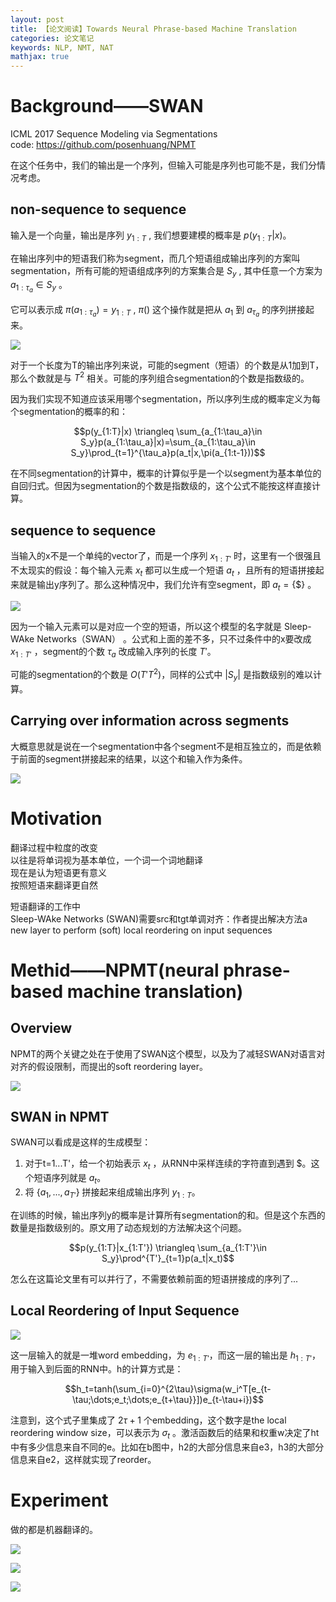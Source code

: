 ```yaml
---
layout: post
title: 【论文阅读】Towards Neural Phrase-based Machine Translation
categories: 论文笔记
keywords: NLP, NMT, NAT
mathjax: true
---
```






# Background——SWAN

ICML 2017 Sequence Modeling via Segmentations  
code: https://github.com/posenhuang/NPMT  


在这个任务中，我们的输出是一个序列，但输入可能是序列也可能不是，我们分情况考虑。  

## non-sequence to sequence

输入是一个向量，输出是序列 $y_{1:T}$ , 我们想要建模的概率是 $p(y_{1:T}|x)$。  

在输出序列中的短语我们称为segment，而几个短语组成输出序列的方案叫segmentation，所有可能的短语组成序列的方案集合是 $S_y$ , 其中任意一个方案为 $a_{1:{\tau}_a} \in S_y$ 。  

它可以表示成 $\pi (a_{1:{\tau}_a})=y_{1:T}$ , $\pi()$ 这个操作就是把从 $a_1$ 到 $a_{\tau _a}$ 的序列拼接起来。

![](/images/blog/swan1.png)

对于一个长度为T的输出序列来说，可能的segment（短语）的个数是从1加到T，那么个数就是与 $T^2$ 相关。可能的序列组合segmentation的个数是指数级的。  

因为我们实现不知道应该采用哪个segmentation，所以序列生成的概率定义为每个segmentation的概率的和：

$$p(y_{1:T}|x) \triangleq \sum_{a_{1:\tau_a}\in S_y}p(a_{1:\tau_a}|x)=\sum_{a_{1:\tau_a}\in S_y}\prod_{t=1}^{\tau_a}p(a_t|x,\pi(a_{1:t-1}))$$

在不同segmentation的计算中，概率的计算似乎是一个以segment为基本单位的自回归式。但因为segmentation的个数是指数级的，这个公式不能按这样直接计算。

## sequence to sequence

当输入的x不是一个单纯的vector了，而是一个序列 $x_{1:T'}$ 时，这里有一个很强且不太现实的假设：每个输入元素 $x_t$ 都可以生成一个短语 $a_t$ ，且所有的短语拼接起来就是输出y序列了。那么这种情况中，我们允许有空segment，即 $a_t=\{\$\}$ 。  


![](/images/blog/swan2.png)

因为一个输入元素可以是对应一个空的短语，所以这个模型的名字就是 Sleep-WAke Networks（SWAN） 。公式和上面的差不多，只不过条件中的x要改成 $x_{1:T'}$ ，segment的个数 $\tau_a$ 改成输入序列的长度 $T'$。  

可能的segmentation的个数是 $O(T'T^2)$，同样的公式中 $|S_y|$ 是指数级别的难以计算。

## Carrying over information across segments

大概意思就是说在一个segmentation中各个segment不是相互独立的，而是依赖于前面的segment拼接起来的结果，以这个和输入作为条件。

![](/images/blog/swan3.png)


# Motivation


翻译过程中粒度的改变  
以往是将单词视为基本单位，一个词一个词地翻译  
现在是认为短语更有意义  
按照短语来翻译更自然  

短语翻译的工作中  
Sleep-WAke Networks (SWAN)需要src和tgt单调对齐：作者提出解决方法a new layer to perform (soft) local reordering on input sequences  

# Methid——NPMT(neural phrase-based machine translation)

## Overview

NPMT的两个关键之处在于使用了SWAN这个模型，以及为了减轻SWAN对语言对对齐的假设限制，而提出的soft reordering layer。

![](/images/blog/npmt_model.png)

## SWAN in NPMT

SWAN可以看成是这样的生成模型：
1. 对于t=1...T'，给一个初始表示 $x_t$ ，从RNN中采样连续的字符直到遇到 $\$$。这个短语序列就是 $a_t$。
2. 将 $\{a_1,...,a_{T'}\}$ 拼接起来组成输出序列 $y_{1:T}$。


在训练的时候，输出序列y的概率是计算所有segmentation的和。但是这个东西的数量是指数级别的。原文用了动态规划的方法解决这个问题。

$$p(y_{1:T}|x_{1:T'}) \triangleq \sum_{a_{1:T'}\in S_y}\prod^{T'}_{t=1}p(a_t|x_t)$$

怎么在这篇论文里有可以并行了，不需要依赖前面的短语拼接成的序列了...

## Local Reordering of Input Sequence


![](/images/blog/npmt3.png)

这一层输入的就是一堆word embedding，为 $e_{1:T'}$，而这一层的输出是 $h_{1:T'}$，用于输入到后面的RNN中。h的计算方式是：

$$h_t=tanh(\sum_{i=0}^{2\tau}\sigma(w_i^T[e_{t-\tau;\dots;e_t;\dots;e_{t+\tau}}])e_{t-\tau+i})$$  

注意到，这个式子里集成了 $2\tau +1$ 个embedding，这个数字是the local reordering window size，可以表示为 $\sigma_t$ 。激活函数后的结果和权重w决定了ht中有多少信息来自不同的e。比如在b图中，h2的大部分信息来自e3，h3的大部分信息来自e2，这样就实现了reorder。

# Experiment

做的都是机器翻译的。

![](/images/blog/npmt_exp1.png)

![](/images/blog/npmt_exp2.png)

![](/images/blog/npmt_exp3.png)
